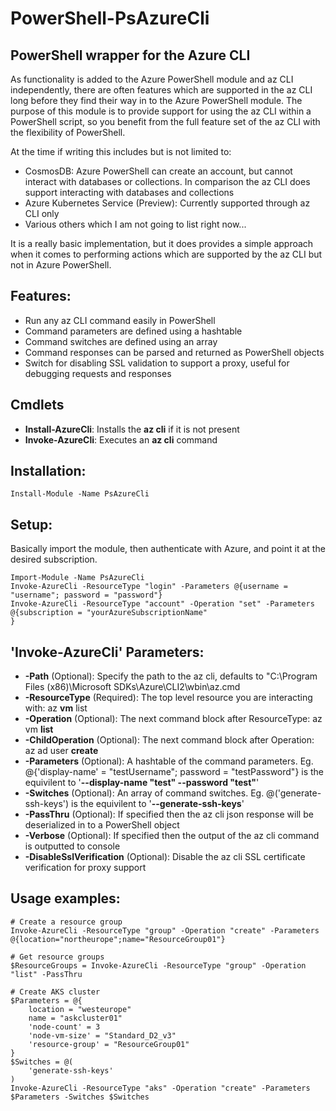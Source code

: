 # PowerShell-PsAzureCli

## PowerShell wrapper for the Azure CLI

As functionality is added to the Azure PowerShell module and az CLI independently, there are often features which are supported in the az CLI long before they find their way in to the Azure PowerShell module. The purpose of this module is to provide support for using the az CLI within a PowerShell script, so you benefit from the full feature set of the az CLI with the flexibility of PowerShell.

At the time if writing this includes but is not limited to:
 * CosmosDB: Azure PowerShell can create an account, but cannot interact with databases or collections. In comparison the az CLI does support interacting with databases and collections 
 * Azure Kubernetes Service (Preview): Currently supported through az CLI only
 * Various others which I am not going to list right now...

It is a really basic implementation, but  it does provides a simple approach when it comes to performing actions which are supported by the az CLI but not in Azure PowerShell. 

## Features:
* Run any az CLI command easily in PowerShell
* Command parameters are defined using a hashtable
* Command switches are defined using an array
* Command responses can be parsed and returned as PowerShell objects
* Switch for disabling SSL validation to support a proxy, useful for debugging requests and responses

## Cmdlets
* **Install-AzureCli**: Installs the **az cli** if it is not present
* **Invoke-AzureCli**: Executes an **az cli** command

## Installation:
```
Install-Module -Name PsAzureCli
```

## Setup:

Basically import the module, then authenticate with Azure, and point it at the desired subscription.
```
Import-Module -Name PsAzureCli
Invoke-AzureCli -ResourceType "login" -Parameters @{username = "username"; password = "password"}
Invoke-AzureCli -ResourceType "account" -Operation "set" -Parameters @{subscription = "yourAzureSubscriptionName"
}
```

## 'Invoke-AzureCli' Parameters:

* **-Path** (Optional): Specify the path to the az cli, defaults to "C:\Program Files (x86)\Microsoft SDKs\Azure\CLI2\wbin\az.cmd
* **-ResourceType** (Required): The top level resource you are interacting with: az **vm** list
* **-Operation** (Optional): The next command block after ResourceType: az vm **list**
* **-ChildOperation** (Optional): The next command block after Operation: az ad user **create**
* **-Parameters** (Optional): A hashtable of the command parameters. Eg. @{'display-name' = "testUsername"; password = "testPassword"} is the equivilent to '**--display-name "test" --password "test"**'
* **-Switches** (Optional): An array of command switches. Eg. @('generate-ssh-keys') is the equivilent to '**--generate-ssh-keys**'
* **-PassThru** (Optional): If specified then the az cli json response will be deserialized in to a PowerShell object
* **-Verbose** (Optional): If specified then the output of the az cli command is outputted to console
* **-DisableSslVerification** (Optional): Disable the az cli SSL certificate verification for proxy support

## Usage examples:
```
# Create a resource group
Invoke-AzureCli -ResourceType "group" -Operation "create" -Parameters @{location="northeurope";name="ResourceGroup01"}

# Get resource groups
$ResourceGroups = Invoke-AzureCli -ResourceType "group" -Operation "list" -PassThru

# Create AKS cluster
$Parameters = @{
    location = "westeurope"
    name = "askcluster01"
    'node-count' = 3
    'node-vm-size' = "Standard_D2_v3"
    'resource-group' = "ResourceGroup01"
}
$Switches = @(
    'generate-ssh-keys'
)
Invoke-AzureCli -ResourceType "aks" -Operation "create" -Parameters $Parameters -Switches $Switches
```






